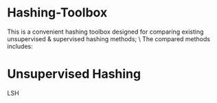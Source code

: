 # Hashing-Toolbox
This is a convenient hashing toolbox designed for comparing existing unsupervised &amp; supervised hashing methods; \\
The compared methods includes:
# Unsupervised Hashing
LSH
